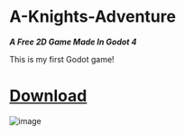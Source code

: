 

# A-Knights-Adventure

***A Free 2D Game Made In Godot 4***

This is my first Godot game!

# [Download](https://github.com/termsite/A-Knights-Adventure/releases/download/mian/A.Knights.Adventure.exe)

![image](https://github.com/termsite/A-Knights-Adventure/assets/155269189/24a09808-2ccf-4e22-8d78-f82fe6f54ac6)


